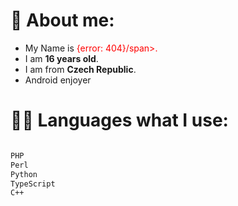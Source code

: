 # 👦 About me:
- My Name is <span style="color:red">{error: 404}/span>.<br>
- I am **16 years old**.<br>
- I am from **Czech Republic**.<br>
- Android enjoyer



# 👨‍💻 Languages what I use:
<!--START_SECTION:waka-->

```txt

PHP
Perl                  
Python
TypeScript
C++
```

<!--END_SECTION:waka-->
